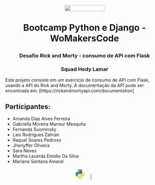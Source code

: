 <h1 align="center">
    
<p align="center">
<img src= "https://www.phpit.com.br/storage/2017/10/womakers.jpg" width="50%" height="30%"/>


<p align="center"><b> Bootcamp Python e Django - WoMakersCode </b> <p>

<h3 align="center"><b>Desafio Rick and Morty - consumo de API com Flask</b> </h3>
<h3 align="center"><b>Squad Hedy Lamar</b> </h3>
Este projeto consiste em um exercício de consumo de API com Flask, usando a API do Rick and Morty. 
A documentação da API pode ser encontrada em: [https://rickandmortyapi.com/documentation]

## Participantes:
- Amanda Dias Alves Ferreira
- Gabriella Moreira Mansur Mesquita
- Fernanda Suominsky
- Lais Rodrigues Zahran
- Raquel Soares Pedroso
- Jhenyffer Oliveira
- Sara Neves
- Martha Lacerda Emidio Da Silva
- Mariana Santana Amaral


<p align="center">
<img src= "https://raw.githubusercontent.com/devicons/devicon/master/icons/python/python-original.svg" width="7%" height="1%"/>
<img src= "https://cdn.freebiesupply.com/logos/large/2x/flask-logo-png-transparent.png" width="5%" height="1.5%"/>
</p>
